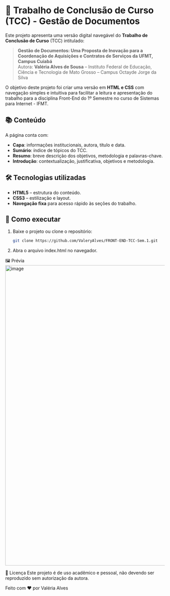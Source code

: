 # 📄 Trabalho de Conclusão de Curso (TCC) - Gestão de Documentos

Este projeto apresenta uma versão digital navegável do **Trabalho de Conclusão de Curso** (TCC) intitulado:

> **Gestão de Documentos: Uma Proposta de Inovação para a Coordenação de Aquisições e Contratos de Serviços da UFMT, Campus Cuiabá**  
> Autora: **Valéria Alves de Sousa** – Instituto Federal de Educação, Ciência e Tecnologia de Mato Grosso – Campus Octayde Jorge da Silva

O objetivo deste projeto foi criar uma versão em **HTML e CSS** com navegação simples e intuitiva para facilitar a leitura e apresentação do trabalho para a disciplina Front-End do 1º Semestre no curso de Sistemas para Internet - IFMT.  

## 📚 Conteúdo
A página conta com:
- **Capa**: informações institucionais, autora, título e data.
- **Sumário**: índice de tópicos do TCC.
- **Resumo**: breve descrição dos objetivos, metodologia e palavras-chave.
- **Introdução**: contextualização, justificativa, objetivos e metodologia.

## 🛠️ Tecnologias utilizadas
- **HTML5** – estrutura do conteúdo.
- **CSS3** – estilização e layout.
- **Navegação fixa** para acesso rápido às seções do trabalho.

## 🚀 Como executar
1. Baixe o projeto ou clone o repositório:
   ```bash
   git clone https://github.com/ValeryAlves/FRONT-END-TCC-Sem.1.git
2. Abra o arquivo index.html no navegador.

🖼️ Prévia
<img width="667" height="945" alt="image" src="https://github.com/user-attachments/assets/eb4a5e29-d506-490f-8767-767454dfd594" />

📜 Licença
Este projeto é de uso acadêmico e pessoal, não devendo ser reproduzido sem autorização da autora.

Feito com ❤️ por Valéria Alves

